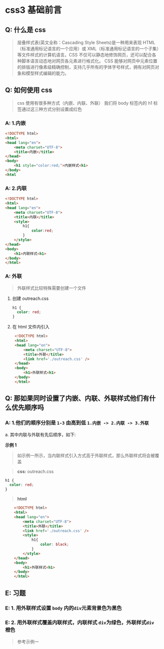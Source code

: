 <!--
 * @abstract: JianJie
 * @version: 0.0.1
 * @Author: bhabgs
 * @Date: 2020-05-30 10:41:29
 * @LastEditors: bhabgs
 * @LastEditTime: 2020-05-30 11:15:15
-->

# css3 基础前言

## Q: 什么是 css

> 层叠样式表(英文全称：Cascading Style Sheets)是一种用来表现 HTML（标准通用标记语言的一个应用）或 XML（标准通用标记语言的一个子集）等文件样式的计算机语言。CSS 不仅可以静态地修饰网页，还可以配合各种脚本语言动态地对网页各元素进行格式化。 CSS 能够对网页中元素位置的排版进行像素级精确控制，支持几乎所有的字体字号样式，拥有对网页对象和模型样式编辑的能力。

## Q: 如何使用 css

> css 使用有很多种方式（内嵌、内联、外联）
> 我们将 body 标签内的 h1 标签通过这三种方式分别设置成红色

### A: 1.内嵌

```html
<!DOCTYPE html>
<html>
<head lang="en">
    <meta charset="UTF-8">
    <title>内嵌</title>
</head>
<body>
    <h1 style="color:red;">内嵌样式<h1>
</body>
<html
```

### A: 2.内联

```html
<!DOCTYPE html>
<html>
<head lang="en">
    <meta charset="UTF-8">
    <title>内联</title>
    <style>
        h1{
            color:red;
        }
    </style>
</head>
<body>
    <h1>内联样式<h1>
</body>
</html>
```

### A: 外联

> 外联样式比较特殊需要创建一个文件

1. 创建 outreach.css

   ```css
   h1 {
     color: red;
   }
   ```

2. 在 html 文件内引入

   ```html
    <!DOCTYPE html>
    <html>
    <head lang="en">
        <meta charset="UTF-8">
        <title>外联</title>
        <link href='./outreach.css' />
    </head>
    <body>
        <h1>外联样式<h1>
    </body>
    </html>
   ```

## Q: 那如果同时设置了内嵌、内联、外联样式他们有什么优先顺序吗

### A: 1.他们的顺序分别是 `1-3` 由高到低 `1.内嵌 -> 2.内联 -> 3.外联`

a. 其中内联与外联有先后顺序，如下:

**示例 1**

> 如示例一所示，当内联样式引入方式高于外联样式，那么外联样式将会被覆盖

> **css:** outreach.css

```css
h1 {
  color: red;
}
```

> **html**

```html
    <!DOCTYPE html>
    <html>
    <head lang="en">
        <meta charset="UTF-8">
        <title>外联</title>
        <link href='./outreach.css' />
        <style>
            h1{
                color: black;
            }
        </style>
    </head>
    <body>
        <h1>外联样式<h1>
    </body>
    </html>
```

## E: 习题

### E: 1. 用外联样式设置 `body` 内的`div`元素背景色为黑色

### E: 2. 用外联样式覆盖内联样式，内联样式 `div`为绿色，外联样式`div` 橙色

> 参考示例一
